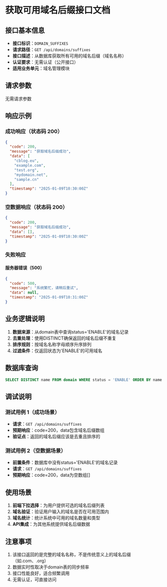 # 获取可用域名后缀接口文档

## 接口基本信息

- **接口标识**：`DOMAIN_SUFFIXES`
- **请求路径**：`GET /api/domains/suffixes`
- **接口描述**：从数据库获取所有可用的域名后缀（域名名称）
- **认证要求**：无需认证（公开接口）
- **适用业务单元**：域名管理模块

## 请求参数

无需请求参数

## 响应示例

### 成功响应（状态码 200）

```json
{
  "code": 200,
  "message": "获取域名后缀成功",
  "data": [
    "cblog.eu",
    "example.com",
    "test.org",
    "mydomain.net",
    "sample.cn"
  ],
  "timestamp": "2025-01-09T10:30:00Z"
}
```

### 空数据响应（状态码 200）

```json
{
  "code": 200,
  "message": "获取域名后缀成功",
  "data": [],
  "timestamp": "2025-01-09T10:30:00Z"
}
```

### 失败响应

#### 服务器错误（500）

```json
{
  "code": 500,
  "message": "系统繁忙，请稍后重试",
  "data": null,
  "timestamp": "2025-01-09T10:31:00Z"
}
```

## 业务逻辑说明

1. **数据来源**：从domain表中查询status='ENABLE'的域名记录
2. **去重处理**：使用DISTINCT确保返回的域名后缀不重复
3. **排序规则**：按域名名称字母顺序升序排列
4. **过滤条件**：仅返回状态为'ENABLE'的可用域名

## 数据库查询

```sql
SELECT DISTINCT name FROM domain WHERE status = 'ENABLE' ORDER BY name ASC
```

## 调试说明

### 测试用例 1（成功场景）
- **请求**：`GET /api/domains/suffixes`
- **预期响应**：code=200，data包含域名后缀数组
- **验证点**：返回的域名后缀应该是去重且排序的

### 测试用例 2（空数据场景）
- **前置条件**：数据库中没有status='ENABLE'的域名记录
- **请求**：`GET /api/domains/suffixes`
- **预期响应**：code=200，data为空数组[]

## 使用场景

1. **前端下拉选择**：为用户提供可选的域名后缀列表
2. **域名验证**：验证用户输入的域名是否在可用范围内
3. **域名统计**：统计系统中可用的域名数量和类型
4. **API集成**：为其他系统提供域名后缀数据

## 注意事项

1. 该接口返回的是完整的域名名称，不是传统意义上的域名后缀（如.com、.org）
2. 数据实时性取决于domain表的同步频率
3. 接口性能良好，适合频繁调用
4. 无需认证，可直接访问